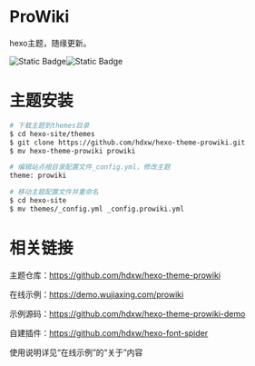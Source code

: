 # ProWiki

hexo主题，随缘更新。

![Static Badge](https://img.shields.io/badge/hexo-7.3.0-blue?logo=hexo)![Static Badge](https://img.shields.io/badge/ProWiki-2.0-blue?labelColor=%233F3B3A&color=%233fb)

# 主题安装

```bash
# 下载主题到themes目录
$ cd hexo-site/themes
$ git clone https://github.com/hdxw/hexo-theme-prowiki.git
$ mv hexo-theme-prowiki prowiki

# 编辑站点根目录配置文件_config.yml，修改主题
theme: prowiki

# 移动主题配置文件并重命名
$ cd hexo-site
$ mv themes/_config.yml _config.prowiki.yml
```

# 相关链接

主题仓库：https://github.com/hdxw/hexo-theme-prowiki

在线示例：<a href="https://demo.wujiaxing.com/prowiki" target="_blank">https://demo.wujiaxing.com/prowiki</a>

示例源码：https://github.com/hdxw/hexo-theme-prowiki-demo

自建插件：https://github.com/hdxw/hexo-font-spider

使用说明详见“在线示例”的“关于”内容
